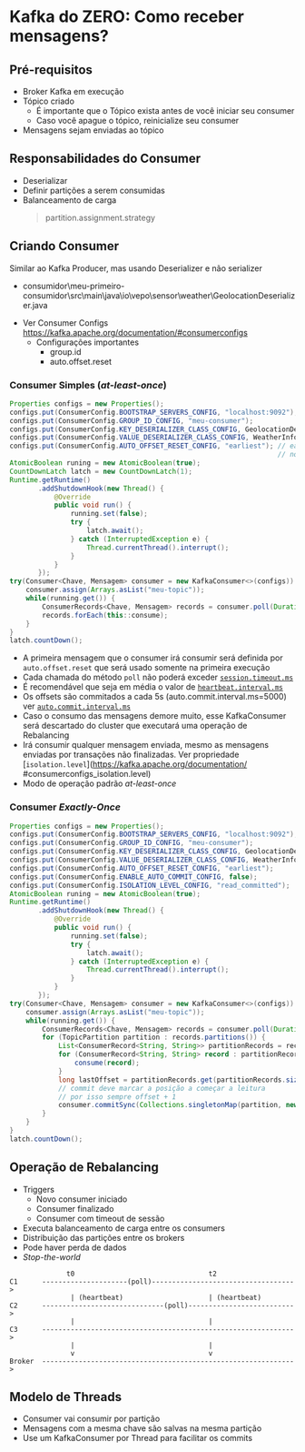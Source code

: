 # Kafka do ZERO: Como receber mensagens?

## Pré-requisitos

* Broker Kafka em execução
* Tópico criado
    - É importante que o Tópico exista antes de você iniciar seu consumer
    - Caso você apague o tópico, reinicialize seu consumer
* Mensagens sejam enviadas ao tópico

## Responsabilidades do Consumer
- Deserializar
- Definir partições a serem consumidas
- Balanceamento de carga
    > partition.assignment.strategy

## Criando Consumer

Similar ao Kafka Producer, mas usando Deserializer e não serializer

- consumidor\meu-primeiro-consumidor\src\main\java\io\vepo\sensor\weather\GeolocationDeserializer.java

* Ver Consumer Configs https://kafka.apache.org/documentation/#consumerconfigs
    * Configurações importantes
        - group.id
        - auto.offset.reset

### Consumer Simples (_at-least-once_)
```java
Properties configs = new Properties();
configs.put(ConsumerConfig.BOOTSTRAP_SERVERS_CONFIG, "localhost:9092");
configs.put(ConsumerConfig.GROUP_ID_CONFIG, "meu-consumer");
configs.put(ConsumerConfig.KEY_DESERIALIZER_CLASS_CONFIG, GeolocationDeserializer.class);
configs.put(ConsumerConfig.VALUE_DESERIALIZER_CLASS_CONFIG, WeatherInfodDeserializer.class);
configs.put(ConsumerConfig.AUTO_OFFSET_RESET_CONFIG, "earliest"); // earliest, latest ou none 
                                                                  // none throw exception to the consumer if no previous offset is found for the consumer's group
AtomicBoolean runing = new AtomicBoolean(true);
CountDownLatch latch = new CountDownLatch(1);
Runtime.getRuntime()
       .addShutdownHook(new Thread() {
           @Override
           public void run() {
               running.set(false);
               try {
                   latch.await();
               } catch (InterruptedException e) {
                   Thread.currentThread().interrupt();
               }
           }
       });
try(Consumer<Chave, Mensagem> consumer = new KafkaConsumer<>(configs)) {
    consumer.assign(Arrays.asList("meu-topic"));
    while(running.get()) {
        ConsumerRecords<Chave, Mensagem> records = consumer.poll(Duration.ofMillis(1000));
        records.forEach(this::consume);
    }
}
latch.countDown();
```
* A primeira mensagem que o consumer irá consumir será definida por `auto.offset.reset` que será usado somente na primeira execução
* Cada chamada do método `poll` não poderá exceder [`session.timeout.ms`](https://kafka.apache.org/documentation/#consumerconfigs_session.timeout.ms)
* É recomendável que seja em média o valor de [`heartbeat.interval.ms`](https://kafka.apache.org/documentation/#consumerconfigs_heartbeat.interval.ms)
* Os offsets são commitados a cada 5s (auto.commit.interval.ms=5000) ver [`auto.commit.interval.ms`](https://kafka.apache.org/documentation/#consumerconfigs_auto.commit.interval.ms)
* Caso o consumo das mensagens demore muito, esse KafkaConsumer será descartado do cluster que executará uma operação de Rebalancing
* Irá consumir qualquer mensagem enviada, mesmo as mensagens enviadas por transações não finalizadas. Ver propriedade [`isolation.level`](https://kafka.apache.org/documentation/
#consumerconfigs_isolation.level)
* Modo de operação padrão _at-least-once_

### Consumer _Exactly-Once_

```java
Properties configs = new Properties();
configs.put(ConsumerConfig.BOOTSTRAP_SERVERS_CONFIG, "localhost:9092");
configs.put(ConsumerConfig.GROUP_ID_CONFIG, "meu-consumer");
configs.put(ConsumerConfig.KEY_DESERIALIZER_CLASS_CONFIG, GeolocationDeserializer.class);
configs.put(ConsumerConfig.VALUE_DESERIALIZER_CLASS_CONFIG, WeatherInfodDeserializer.class);
configs.put(ConsumerConfig.AUTO_OFFSET_RESET_CONFIG, "earliest"); 
configs.put(ConsumerConfig.ENABLE_AUTO_COMMIT_CONFIG, false);
configs.put(ConsumerConfig.ISOLATION_LEVEL_CONFIG, "read_committed");
AtomicBoolean runing = new AtomicBoolean(true);
Runtime.getRuntime()
       .addShutdownHook(new Thread() {
           @Override
           public void run() {
               running.set(false);
               try {
                   latch.await();
               } catch (InterruptedException e) {
                   Thread.currentThread().interrupt();
               }
           }
       });
try(Consumer<Chave, Mensagem> consumer = new KafkaConsumer<>(configs)) {
    consumer.assign(Arrays.asList("meu-topic"));
    while(running.get()) {
        ConsumerRecords<Chave, Mensagem> records = consumer.poll(Duration.ofMillis(1000));
        for (TopicPartition partition : records.partitions()) {
            List<ConsumerRecord<String, String>> partitionRecords = records.records(partition);
            for (ConsumerRecord<String, String> record : partitionRecords) {
                consume(record);
            }
            long lastOffset = partitionRecords.get(partitionRecords.size() - 1).offset();
            // commit deve marcar a posição a começar a leitura
            // por isso sempre offset + 1
            consumer.commitSync(Collections.singletonMap(partition, new OffsetAndMetadata(lastOffset + 1)));
        }
    }
}
latch.countDown();
```

## Operação de Rebalancing

* Triggers
    - Novo consumer iniciado
    - Consumer finalizado
    - Consumer com timeout de sessão
* Executa balanceamento de carga entre os consumers
* Distribuição das partições entre os brokers
* Pode haver perda de dados
* _Stop-the-world_


```
              t0                                 t2
C1      ---------------------(poll)----------------------------------->
               | (heartbeat)                     | (heartbeat)
C2      ------------------------------(poll)-------------------------->
               |                                 |
C3      -------------------------------------------------------------->
               |                                 |
               v                                 v
Broker  -------------------------------------------------------------->
```

## Modelo de Threads

* Consumer vai consumir por partição
* Mensagens com a mesma chave são salvas na mesma partição
* Use um KafkaConsumer por Thread para facilitar os commits